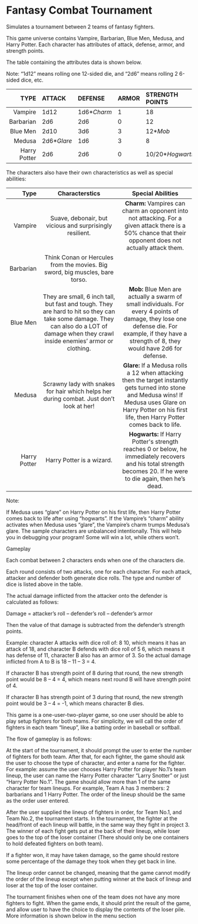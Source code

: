 # Fantasy Combat Tournament
Simulates a tournament between 2 teams of fantasy fighters.

This game universe contains Vampire, Barbarian, Blue Men, Medusa, and Harry Potter. Each character has attributes of attack, defense, armor, and strength points.

The table containing the attributes data is shown below.

Note: “1d12” means rolling one 12-sided die, and “2d6” means rolling 2 6-sided dice, etc.

| TYPE | ATTACK | DEFENSE | ARMOR | STRENGTH POINTS |
| ---: | :--- | :--- | :--- | :--- |
| Vampire | 1d12 | 1d6\**Charm* | 1 | 18 |
| Barbarian | 2d6 | 2d6 | 0 | 12 |
| Blue Men | 2d10 | 3d6 | 3 | 12\**Mob* |
| Medusa | 2d6\**Glare* | 1d6 | 3 | 8 |
| Harry Potter | 2d6 | 2d6 | 0 | 10/20\**Hogwarts* |

The characters also have their own characteristics as well as special abilities:

| Type | Characterstics | Special Abilities | 
| ---: | :---: | :---: |
| Vampire | Suave, debonair, but vicious and surprisingly resilient. | **Charm:** Vampires can charm an opponent into not attacking. For a given attack there is a 50% chance that their opponent does not actually attack them. |
| Barbarian | Think Conan or Hercules from the movies. Big sword, big muscles, bare torso. |
| Blue Men | They are small, 6 inch tall, but fast and tough. They are hard to hit so they can take some damage. They can also do a LOT of damage when they crawl inside enemies’ armor or clothing. | **Mob:** Blue Men are actually a swarm of small individuals. For every 4 points of damage, they lose one defense die. For example, if they have a strength of 8, they would have 2d6 for defense. |
| Medusa | Scrawny lady with snakes for hair which helps her during combat. Just don’t look at her! | **Glare:** If a Medusa rolls a 12 when attacking then the target instantly gets turned into stone and Medusa wins! If Medusa uses Glare on Harry Potter on his first life, then Harry Potter comes back to life. |
| Harry Potter | Harry Potter is a wizard. | **Hogwarts:** If Harry Potter's strength reaches 0 or below, he immediately recovers and his total strength becomes 20. If he were to die again, then he’s dead. |







 


Note:


If Medusa uses “glare” on Harry Potter on his first life, then Harry Potter comes back to life after using “hogwarts”.
If the Vampire’s “charm” ability activates when Medusa uses “glare”, the Vampire’s charm trumps Medusa’s glare.
The sample characters are unbalanced intentionally. This will help 
you in debugging your program! Some will win a lot, while others won’t.

 


Gameplay


Each combat between 2 characters ends when one of the characters die.


Each round consists of two attacks, one for each 
character. For each attack, attacker and defender both generate dice 
rolls. The type and number of dice is listed above in the table.


The actual damage inflicted from the attacker onto the defender is calculated as follows:


Damage = attacker’s roll – defender’s roll – defender’s armor


Then the value of that damage is subtracted from the defender’s strength points.


 


Example: character A attacks with dice roll of: 8 10, which means it 
has an attack of 18, and character B defends with dice roll of 5 6, 
which means it has defense of 11, character B also has an armor of 3. So
 the actual damage inflicted from A to B is 18 – 11 – 3 = 4.


If character B has strength point of 8 during that round, the new 
strength point would be 8 – 4 = 4, which means next round B will have 
strength point of 4.


If character B has strength point of 3 during that round, the new 
strength point would be 3 – 4 = -1, which means character B dies.



This game is a one-user-two-player game, so one user should be able to play setup fighters for both teams. For simplicity, we will call the order of fighters in each team “lineup”, like a batting order in baseball or softball.

The flow of gameplay is as follows:

At the start of the tournament, it should prompt the user to enter the number of fighters for both team. After that, for each fighter, the game should ask the user to choose the type of character, and enter a name for the fighter. For example: assume the user chooses Harry Potter for player No.1’s team lineup, the user can name the Harry Potter character “Larry Snotter” or just “Harry Potter No.1”. The game should allow more than 1 of the same character for team lineups. For example, Team A has 3 members: 2 barbarians and 1 Harry Potter. The order of the lineup should be the same as the order user entered.

After the user supplied the lineup of fighters in order, for Team No.1, and Team No.2, the tournament starts. In the tournament, the fighter at the head/front of each lineup will battle, in the same way they fight in project 3. The winner of each fight gets put at the back of their lineup, while loser goes to the top of the loser container (There should only be one containers to hold defeated fighters on both team).

If a fighter won, it may have taken damage, so the game should restore some percentage of the damage they took when they get back in line.

The lineup order cannot be changed, meaning that the game cannot modify the order of the lineup except when putting winner at the back of lineup and loser at the top of the loser container.

The tournament finishes when one of the team does not have any more fighters to fight. When the game ends, it should print the result of the game, and allow user to have the choice to display the contents of the loser pile. More information is shown below in the menu section
